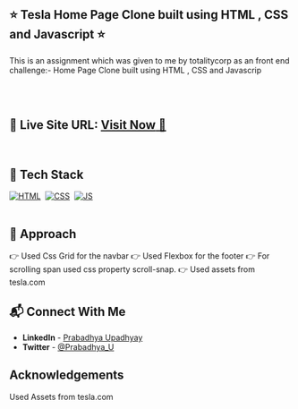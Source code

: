 ## ⭐ Tesla Home Page Clone  built using HTML , CSS and Javascript ⭐

This is an assignment which was given to me by totalitycorp as an front end challenge:- Home Page Clone  built using HTML , CSS and Javascrip

<br>
<br>

## 📌 **Live Site URL:** <a href="https://635189e4aa348f7defb09e51--pragadees.netlify.app/">**Visit Now** 🚀</a>

<br>

## 📌 Tech Stack

[![HTML](https://img.shields.io/badge/html5%20-%23E34F26.svg?&style=for-the-badge&logo=html5&logoColor=white)](https://github.com/Rickey07)&nbsp;
[![CSS](https://img.shields.io/badge/css3%20-%231572B6.svg?&style=for-the-badge&logo=css3&logoColor=white)](https://github.com/Rickey07)&nbsp;
[![JS](https://img.shields.io/badge/Javascript%20-%23E34F26.svg?&style=for-the-badge&logo=Javascript&logoColor=white)](https://github.com/Rickey07)&nbsp;
<br>
<br>


## 📌 Approach

👉 Used Css Grid for the navbar
👉 Used Flexbox for the footer
👉 For scrolling span used css property scroll-snap.
👉 Used assets from tesla.com

## 📬 Connect With Me

- **LinkedIn** - [Prabadhya Upadhyay](https://www.linkedin.com/in/prabadhya-upadhyay-4272881a1/)
- **Twitter** - [@Prabadhya_U](https://twitter.com/Prabadhya_U)

## Acknowledgements 

Used Assets from tesla.com
